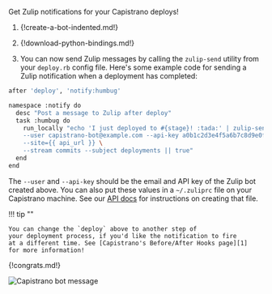 Get Zulip notifications for your Capistrano deploys!

1. {!create-a-bot-indented.md!}

1. {!download-python-bindings.md!}

1. You can now send Zulip messages by calling the `zulip-send`
   utility from your `deploy.rb` config file. Here's some example code for
   sending a Zulip notification when a deployment has completed:

``` bash
after 'deploy', 'notify:humbug'

namespace :notify do
  desc "Post a message to Zulip after deploy"
  task :humbug do
    run_locally "echo 'I just deployed to #{stage}! :tada:' | zulip-send \
    --user capistrano-bot@example.com --api-key a0b1c2d3e4f5a6b7c8d9e0f1a2b3c4d5 \
    --site={{ api_url }} \
    --stream commits --subject deployments || true"
  end
end
```

The `--user` and `--api-key` should be the email and API key of the Zulip
bot created above. You can also put these values in a `~/.zuliprc` file on
your Capistrano machine. See our [API docs](/api) for instructions on
creating that file.

!!! tip ""

    You can change the `deploy` above to another step of
    your deployment process, if you'd like the notification to fire
    at a different time. See [Capistrano's Before/After Hooks page][1]
    for more information!

[1]: https://capistranorb.com/documentation/getting-started/before-after/

{!congrats.md!}

![Capistrano bot message](/static/images/integrations/capistrano/001.png)
